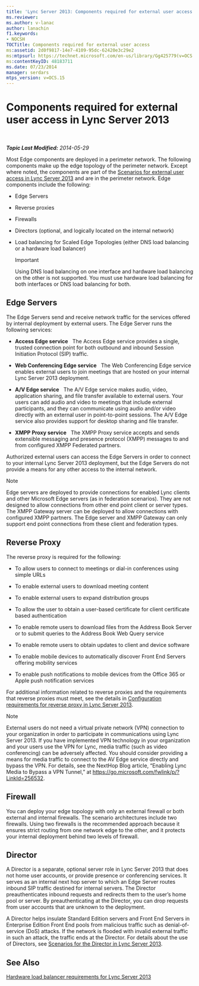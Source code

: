 ```yaml
---
title: 'Lync Server 2013: Components required for external user access'
ms.reviewer: 
ms.author: v-lanac
author: lanachin
f1.keywords:
- NOCSH
TOCTitle: Components required for external user access
ms:assetid: 2d0f9817-14e7-4109-95dc-62420e3c29e2
ms:mtpsurl: https://technet.microsoft.com/en-us/library/Gg425779(v=OCS.15)
ms:contentKeyID: 48183711
ms.date: 07/23/2014
manager: serdars
mtps_version: v=OCS.15
---
```


<div data-xmlns="http://www.w3.org/1999/xhtml">

<div class="topic" data-xmlns="http://www.w3.org/1999/xhtml" data-msxsl="urn:schemas-microsoft-com:xslt" data-cs="http://msdn.microsoft.com/">

<div data-asp="http://msdn2.microsoft.com/asp">

# Components required for external user access in Lync Server 2013

</div>

<div id="mainSection">

<div id="mainBody">

<span> </span>

_**Topic Last Modified:** 2014-05-29_

Most Edge components are deployed in a perimeter network. The following components make up the edge topology of the perimeter network. Except where noted, the components are part of the [Scenarios for external user access in Lync Server 2013](lync-server-2013-scenarios-for-external-user-access.md) and are in the perimeter network. Edge components include the following:

  - Edge Servers

  - Reverse proxies

  - Firewalls

  - Directors (optional, and logically located on the internal network)

  - Load balancing for Scaled Edge Topologies (either DNS load balancing or a hardware load balancer)
    
    <div>
    

    > [!IMPORTANT]  
    > Using DNS load balancing on one interface and hardware load balancing on the other is not supported. You must use hardware load balancing for both interfaces or DNS load balancing for both.

    
    </div>

<div>

## Edge Servers

The Edge Servers send and receive network traffic for the services offered by internal deployment by external users. The Edge Server runs the following services:

  - **Access Edge service**   The Access Edge service provides a single, trusted connection point for both outbound and inbound Session Initiation Protocol (SIP) traffic.

  - **Web Conferencing Edge service**   The Web Conferencing Edge service enables external users to join meetings that are hosted on your internal Lync Server 2013 deployment.

  - **A/V Edge service**   The A/V Edge service makes audio, video, application sharing, and file transfer available to external users. Your users can add audio and video to meetings that include external participants, and they can communicate using audio and/or video directly with an external user in point-to-point sessions. The A/V Edge service also provides support for desktop sharing and file transfer.

  - **XMPP Proxy service**   The XMPP Proxy service accepts and sends extensible messaging and presence protocol (XMPP) messages to and from configured XMPP Federated partners.

Authorized external users can access the Edge Servers in order to connect to your internal Lync Server 2013 deployment, but the Edge Servers do not provide a means for any other access to the internal network.

<div>


> [!NOTE]  
> Edge servers are deployed to provide connections for enabled Lync clients and other Microsoft Edge servers (as in federation scenarios). They are not designed to allow connections from other end point client or server types. The XMPP Gateway server can be deployed to allow connections with configured XMPP partners. The Edge server and XMPP Gateway can only support end point connections from these client and federation types.



</div>

</div>

<div>

## Reverse Proxy

The reverse proxy is required for the following:

  - To allow users to connect to meetings or dial-in conferences using simple URLs

  - To enable external users to download meeting content

  - To enable external users to expand distribution groups

  - To allow the user to obtain a user-based certificate for client certificate based authentication

  - To enable remote users to download files from the Address Book Server or to submit queries to the Address Book Web Query service

  - To enable remote users to obtain updates to client and device software

  - To enable mobile devices to automatically discover Front End Servers offering mobility services

  - To enable push notifications to mobile devices from the Office 365 or Apple push notification services

For additional information related to reverse proxies and the requirements that reverse proxies must meet, see the details in [Configuration requirements for reverse proxy in Lync Server 2013](lync-server-2013-configuration-requirements-for-reverse-proxy.md).

<div>


> [!NOTE]  
> External users do not need a virtual private network (VPN) connection to your organization in order to participate in communications using Lync Server 2013. If you have implemented VPN technology in your organization and your users use the VPN for Lync, media traffic (such as video conferencing) can be adversely affected. You should consider providing a means for media traffic to connect to the AV Edge service directly and bypass the VPN. For details, see the NextHop Blog article, “Enabling Lync Media to Bypass a VPN Tunnel,” at <A href="https://go.microsoft.com/fwlink/p/?linkid=256532">https://go.microsoft.com/fwlink/p/?LinkId=256532</A>.



</div>

</div>

<div>

## Firewall

You can deploy your edge topology with only an external firewall or both external and internal firewalls. The scenario architectures include two firewalls. Using two firewalls is the recommended approach because it ensures strict routing from one network edge to the other, and it protects your internal deployment behind two levels of firewall.

</div>

<div>

## Director

A Director is a separate, optional server role in Lync Server 2013 that does not home user accounts, or provide presence or conferencing services. It serves as an internal next hop server to which an Edge Server routes inbound SIP traffic destined for internal servers. The Director preauthenticates inbound requests and redirects them to the user’s home pool or server. By preauthenticating at the Director, you can drop requests from user accounts that are unknown to the deployment.

A Director helps insulate Standard Edition servers and Front End Servers in Enterprise Edition Front End pools from malicious traffic such as denial-of-service (DoS) attacks. If the network is flooded with invalid external traffic in such an attack, the traffic ends at the Director. For details about the use of Directors, see [Scenarios for the Director in Lync Server 2013](lync-server-2013-scenarios-for-the-director.md).

</div>

<div>

## See Also


[Hardware load balancer requirements for Lync Server 2013](lync-server-2013-hardware-load-balancer-requirements.md)  
  

</div>

</div>

<span> </span>

</div>

</div>

</div>

